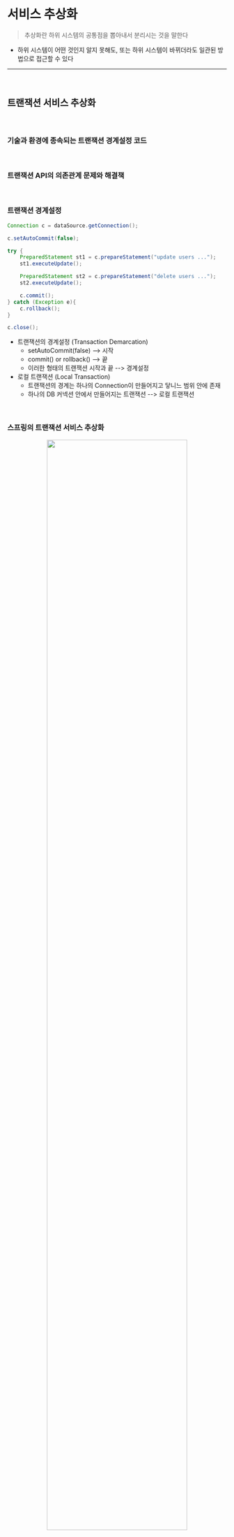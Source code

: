 # 서비스 추상화
> 추상화란 하위 시스템의 공통점을 뽑아내서 분리시는 것을 말한다
* 하위 시스템이 어떤 것인지 알지 못해도, 또는 하위 시스템이 바뀌더라도 일관된 방법으로 접근할 수 있다

<hr>
<br>

## 트랜잭션 서비스 추상화
#### 

<br>

### 기술과 환경에 종속되는 트랜잭션 경계설정 코드

<br>

### 트랜잭션 API의 의존관계 문제와 해결책

<br>

### 트랜잭션 경계설정

```java
Connection c = dataSource.getConnection();

c.setAutoCommit(false);

try {
    PreparedStatement st1 = c.prepareStatement("update users ...");
    st1.executeUpdate();

    PreparedStatement st2 = c.prepareStatement("delete users ...");
    st2.executeUpdate();

    c.commit();
} catch (Exception e){
    c.rollback();
}

c.close();
```

* 트랜잭션의 경계설정 (Transaction Demarcation)
  * setAutoCommit(false) --> 시작
  * commit() or rollback() --> 끝
  * 이러한 형태의 트랜잭션 시작과 끝 --> 경계설정
* 로컬 트랜잭션 (Local Transaction)
  * 트랜잭션의 경계는 하나의 Connection이 만들어지고 닿니느 범위 안에 존재
  * 하나의 DB 커넥션 안에서 만들어지는 트랜잭션 --> 로컬 트랜잭션

<br>

### 스프링의 트랜잭션 서비스 추상화

<div align="center">
    <img width="80%" src="https://github.com/PoSungKim/development_study/assets/37537227/15f9436b-3b01-4227-8e61-2e7fd662de09" >
</div>

```java
public void upgradeLevels() {
    PlatformTransactionManager transactionManager = new DataSourceTransactionManager(dataSource); // datasource : JDBC 트랜잭션 추상 오브젝트 생성

    TransactionStatus status = transactionManager.getTransaction(new DefaultTransactionDefinition());

    try {
        List<User> users = userDao.getAll();
        for (User user : users) {
            if (canUpgradeLevel(user)) {
                upgradeLevel(user);
            }
        }
    } catch (RuntimeException e) {
        transaction<anager.rollback(status);
        throw e;
    }
}
```

<br>
<hr>
<br>
